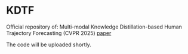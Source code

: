 # KDTF
Official repository of: Multi-modal Knowledge Distillation-based Human Trajectory Forecasting (CVPR 2025) [paper]([https://openaccess.thecvf.com/content/CVPR2024/html/Jeong_Multi-agent_Long-term_3D_Human_Pose_Forecasting_via_Interaction-aware_Trajectory_Conditioning_CVPR_2024_paper.html](https://arxiv.org/abs/2503.22201))

The code will be uploaded shortly.
